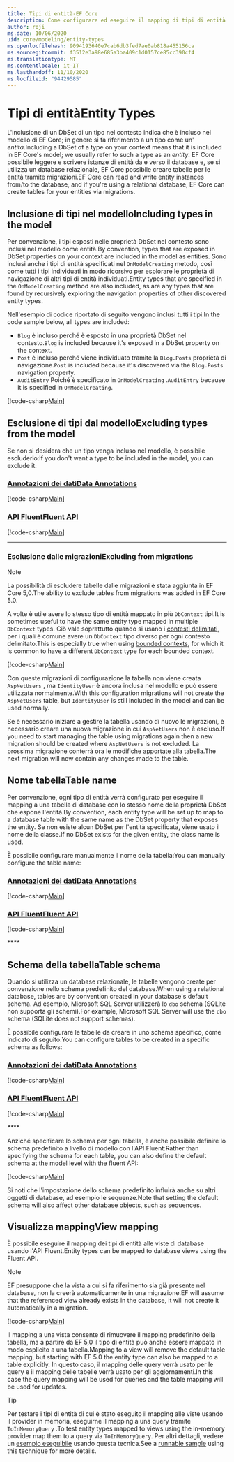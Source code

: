 ```yaml
---
title: Tipi di entità-EF Core
description: Come configurare ed eseguire il mapping di tipi di entità usando Entity Framework Core
author: roji
ms.date: 10/06/2020
uid: core/modeling/entity-types
ms.openlocfilehash: 9094193640e7cab6db3fed7ae0ab818a455156ca
ms.sourcegitcommit: f3512e3a98e685a3ba409c1d0157ce85cc390cf4
ms.translationtype: MT
ms.contentlocale: it-IT
ms.lasthandoff: 11/10/2020
ms.locfileid: "94429585"
---
```

# <a name="entity-types"></a><span data-ttu-id="d271c-103">Tipi di entità</span><span class="sxs-lookup"><span data-stu-id="d271c-103">Entity Types</span></span>

<span data-ttu-id="d271c-104">L'inclusione di un DbSet di un tipo nel contesto indica che è incluso nel modello di EF Core; in genere si fa riferimento a un tipo come un' *entità*.</span><span class="sxs-lookup"><span data-stu-id="d271c-104">Including a DbSet of a type on your context means that it is included in EF Core's model; we usually refer to such a type as an *entity*.</span></span> <span data-ttu-id="d271c-105">EF Core possibile leggere e scrivere istanze di entità da e verso il database e, se si utilizza un database relazionale, EF Core possibile creare tabelle per le entità tramite migrazioni.</span><span class="sxs-lookup"><span data-stu-id="d271c-105">EF Core can read and write entity instances from/to the database, and if you're using a relational database, EF Core can create tables for your entities via migrations.</span></span>

## <a name="including-types-in-the-model"></a><span data-ttu-id="d271c-106">Inclusione di tipi nel modello</span><span class="sxs-lookup"><span data-stu-id="d271c-106">Including types in the model</span></span>

<span data-ttu-id="d271c-107">Per convenzione, i tipi esposti nelle proprietà DbSet nel contesto sono inclusi nel modello come entità.</span><span class="sxs-lookup"><span data-stu-id="d271c-107">By convention, types that are exposed in DbSet properties on your context are included in the model as entities.</span></span> <span data-ttu-id="d271c-108">Sono inclusi anche i tipi di entità specificati nel `OnModelCreating` metodo, così come tutti i tipi individuati in modo ricorsivo per esplorare le proprietà di navigazione di altri tipi di entità individuati.</span><span class="sxs-lookup"><span data-stu-id="d271c-108">Entity types that are specified in the `OnModelCreating` method are also included, as are any types that are found by recursively exploring the navigation properties of other discovered entity types.</span></span>

<span data-ttu-id="d271c-109">Nell'esempio di codice riportato di seguito vengono inclusi tutti i tipi:</span><span class="sxs-lookup"><span data-stu-id="d271c-109">In the code sample below, all types are included:</span></span>

* <span data-ttu-id="d271c-110">`Blog` è incluso perché è esposto in una proprietà DbSet nel contesto.</span><span class="sxs-lookup"><span data-stu-id="d271c-110">`Blog` is included because it's exposed in a DbSet property on the context.</span></span>
* <span data-ttu-id="d271c-111">`Post` è incluso perché viene individuato tramite la `Blog.Posts` proprietà di navigazione.</span><span class="sxs-lookup"><span data-stu-id="d271c-111">`Post` is included because it's discovered via the `Blog.Posts` navigation property.</span></span>
* <span data-ttu-id="d271c-112">`AuditEntry` Poiché è specificato in `OnModelCreating` .</span><span class="sxs-lookup"><span data-stu-id="d271c-112">`AuditEntry` because it is specified in `OnModelCreating`.</span></span>

[!code-csharp[Main](../../../samples/core/Modeling/Conventions/EntityTypes.cs?name=EntityTypes&highlight=3,7,16)]

## <a name="excluding-types-from-the-model"></a><span data-ttu-id="d271c-113">Esclusione di tipi dal modello</span><span class="sxs-lookup"><span data-stu-id="d271c-113">Excluding types from the model</span></span>

<span data-ttu-id="d271c-114">Se non si desidera che un tipo venga incluso nel modello, è possibile escluderlo:</span><span class="sxs-lookup"><span data-stu-id="d271c-114">If you don't want a type to be included in the model, you can exclude it:</span></span>

### <a name="data-annotations"></a>[<span data-ttu-id="d271c-115">Annotazioni dei dati</span><span class="sxs-lookup"><span data-stu-id="d271c-115">Data Annotations</span></span>](#tab/data-annotations)

[!code-csharp[Main](../../../samples/core/Modeling/DataAnnotations/IgnoreType.cs?name=IgnoreType&highlight=1)]

### <a name="fluent-api"></a>[<span data-ttu-id="d271c-116">API Fluent</span><span class="sxs-lookup"><span data-stu-id="d271c-116">Fluent API</span></span>](#tab/fluent-api)

[!code-csharp[Main](../../../samples/core/Modeling/FluentAPI/IgnoreType.cs?name=IgnoreType&highlight=3)]

***

### <a name="excluding-from-migrations"></a><span data-ttu-id="d271c-117">Esclusione dalle migrazioni</span><span class="sxs-lookup"><span data-stu-id="d271c-117">Excluding from migrations</span></span>

> [!NOTE]
> <span data-ttu-id="d271c-118">La possibilità di escludere tabelle dalle migrazioni è stata aggiunta in EF Core 5,0.</span><span class="sxs-lookup"><span data-stu-id="d271c-118">The ability to exclude tables from migrations was added in EF Core 5.0.</span></span>

<span data-ttu-id="d271c-119">A volte è utile avere lo stesso tipo di entità mappato in più `DbContext` tipi.</span><span class="sxs-lookup"><span data-stu-id="d271c-119">It is sometimes useful to have the same entity type mapped in multiple `DbContext` types.</span></span> <span data-ttu-id="d271c-120">Ciò vale soprattutto quando si usano i [contesti delimitati](https://www.martinfowler.com/bliki/BoundedContext.html), per i quali è comune avere un `DbContext` tipo diverso per ogni contesto delimitato.</span><span class="sxs-lookup"><span data-stu-id="d271c-120">This is especially true when using [bounded contexts](https://www.martinfowler.com/bliki/BoundedContext.html), for which it is common to have a different `DbContext` type for each bounded context.</span></span>

[!code-csharp[Main](../../../samples/core/Modeling/FluentAPI/TableExcludeFromMigrations.cs?name=TableExcludeFromMigrations&highlight=4)]

<span data-ttu-id="d271c-121">Con queste migrazioni di configurazione la tabella non viene creata `AspNetUsers` , ma `IdentityUser` è ancora inclusa nel modello e può essere utilizzata normalmente.</span><span class="sxs-lookup"><span data-stu-id="d271c-121">With this configuration migrations will not create the `AspNetUsers` table, but `IdentityUser` is still included in the model and can be used normally.</span></span>

<span data-ttu-id="d271c-122">Se è necessario iniziare a gestire la tabella usando di nuovo le migrazioni, è necessario creare una nuova migrazione in cui `AspNetUsers` non è escluso.</span><span class="sxs-lookup"><span data-stu-id="d271c-122">If you need to start managing the table using migrations again then a new migration should be created where `AspNetUsers` is not excluded.</span></span> <span data-ttu-id="d271c-123">La prossima migrazione conterrà ora le modifiche apportate alla tabella.</span><span class="sxs-lookup"><span data-stu-id="d271c-123">The next migration will now contain any changes made to the table.</span></span>

## <a name="table-name"></a><span data-ttu-id="d271c-124">Nome tabella</span><span class="sxs-lookup"><span data-stu-id="d271c-124">Table name</span></span>

<span data-ttu-id="d271c-125">Per convenzione, ogni tipo di entità verrà configurato per eseguire il mapping a una tabella di database con lo stesso nome della proprietà DbSet che espone l'entità.</span><span class="sxs-lookup"><span data-stu-id="d271c-125">By convention, each entity type will be set up to map to a database table with the same name as the DbSet property that exposes the entity.</span></span> <span data-ttu-id="d271c-126">Se non esiste alcun DbSet per l'entità specificata, viene usato il nome della classe.</span><span class="sxs-lookup"><span data-stu-id="d271c-126">If no DbSet exists for the given entity, the class name is used.</span></span>

<span data-ttu-id="d271c-127">È possibile configurare manualmente il nome della tabella:</span><span class="sxs-lookup"><span data-stu-id="d271c-127">You can manually configure the table name:</span></span>

### <a name="data-annotations"></a>[<span data-ttu-id="d271c-128">Annotazioni dei dati</span><span class="sxs-lookup"><span data-stu-id="d271c-128">Data Annotations</span></span>](#tab/data-annotations)

[!code-csharp[Main](../../../samples/core/Modeling/DataAnnotations/TableName.cs?Name=TableName&highlight=1)]

### <a name="fluent-api"></a>[<span data-ttu-id="d271c-129">API Fluent</span><span class="sxs-lookup"><span data-stu-id="d271c-129">Fluent API</span></span>](#tab/fluent-api)

[!code-csharp[Main](../../../samples/core/Modeling/FluentAPI/TableName.cs?Name=TableName&highlight=3-4)]

<span data-ttu-id="d271c-130">\*\*_</span><span class="sxs-lookup"><span data-stu-id="d271c-130">\*\*_</span></span>

## <a name="table-schema"></a><span data-ttu-id="d271c-131">Schema della tabella</span><span class="sxs-lookup"><span data-stu-id="d271c-131">Table schema</span></span>

<span data-ttu-id="d271c-132">Quando si utilizza un database relazionale, le tabelle vengono create per convenzione nello schema predefinito del database.</span><span class="sxs-lookup"><span data-stu-id="d271c-132">When using a relational database, tables are by convention created in your database's default schema.</span></span> <span data-ttu-id="d271c-133">Ad esempio, Microsoft SQL Server utilizzerà lo `dbo` schema (SQLite non supporta gli schemi).</span><span class="sxs-lookup"><span data-stu-id="d271c-133">For example, Microsoft SQL Server will use the `dbo` schema (SQLite does not support schemas).</span></span>

<span data-ttu-id="d271c-134">È possibile configurare le tabelle da creare in uno schema specifico, come indicato di seguito:</span><span class="sxs-lookup"><span data-stu-id="d271c-134">You can configure tables to be created in a specific schema as follows:</span></span>

### <a name="data-annotations"></a>[<span data-ttu-id="d271c-135">Annotazioni dei dati</span><span class="sxs-lookup"><span data-stu-id="d271c-135">Data Annotations</span></span>](#tab/data-annotations)

[!code-csharp[Main](../../../samples/core/Modeling/DataAnnotations/TableNameAndSchema.cs?name=TableNameAndSchema&highlight=1)]

### <a name="fluent-api"></a>[<span data-ttu-id="d271c-136">API Fluent</span><span class="sxs-lookup"><span data-stu-id="d271c-136">Fluent API</span></span>](#tab/fluent-api)

[!code-csharp[Main](../../../samples/core/Modeling/FluentAPI/TableNameAndSchema.cs?name=TableNameAndSchema&highlight=3-4)]

<span data-ttu-id="d271c-137">_\*\*</span><span class="sxs-lookup"><span data-stu-id="d271c-137">_\*\*</span></span>

<span data-ttu-id="d271c-138">Anziché specificare lo schema per ogni tabella, è anche possibile definire lo schema predefinito a livello di modello con l'API Fluent:</span><span class="sxs-lookup"><span data-stu-id="d271c-138">Rather than specifying the schema for each table, you can also define the default schema at the model level with the fluent API:</span></span>

[!code-csharp[Main](../../../samples/core/Modeling/FluentAPI/DefaultSchema.cs?name=DefaultSchema&highlight=3)]

<span data-ttu-id="d271c-139">Si noti che l'impostazione dello schema predefinito influirà anche su altri oggetti di database, ad esempio le sequenze.</span><span class="sxs-lookup"><span data-stu-id="d271c-139">Note that setting the default schema will also affect other database objects, such as sequences.</span></span>

## <a name="view-mapping"></a><span data-ttu-id="d271c-140">Visualizza mapping</span><span class="sxs-lookup"><span data-stu-id="d271c-140">View mapping</span></span>

<span data-ttu-id="d271c-141">È possibile eseguire il mapping dei tipi di entità alle viste di database usando l'API Fluent.</span><span class="sxs-lookup"><span data-stu-id="d271c-141">Entity types can be mapped to database views using the Fluent API.</span></span>

> [!Note]
> <span data-ttu-id="d271c-142">EF presuppone che la vista a cui si fa riferimento sia già presente nel database, non la creerà automaticamente in una migrazione.</span><span class="sxs-lookup"><span data-stu-id="d271c-142">EF will assume that the referenced view already exists in the database, it will not create it automatically in a migration.</span></span>

[!code-csharp[Main](../../../samples/core/Modeling/FluentAPI/ViewNameAndSchema.cs?name=ViewNameAndSchema&highlight=1)]

 <span data-ttu-id="d271c-143">Il mapping a una vista consente di rimuovere il mapping predefinito della tabella, ma a partire da EF 5,0 il tipo di entità può anche essere mappato in modo esplicito a una tabella.</span><span class="sxs-lookup"><span data-stu-id="d271c-143">Mapping to a view will remove the default table mapping, but starting with EF 5.0 the entity type can also be mapped to a table explicitly.</span></span> <span data-ttu-id="d271c-144">In questo caso, il mapping delle query verrà usato per le query e il mapping delle tabelle verrà usato per gli aggiornamenti.</span><span class="sxs-lookup"><span data-stu-id="d271c-144">In this case the query mapping will be used for queries and the table mapping will be used for updates.</span></span>

> [!TIP]
> <span data-ttu-id="d271c-145">Per testare i tipi di entità di cui è stato eseguito il mapping alle viste usando il provider in memoria, eseguirne il mapping a una query tramite `ToInMemoryQuery` .</span><span class="sxs-lookup"><span data-stu-id="d271c-145">To test entity types mapped to views using the in-memory provider map them to a query via `ToInMemoryQuery`.</span></span> <span data-ttu-id="d271c-146">Per altri dettagli, vedere un [esempio eseguibile](https://github.com/dotnet/EntityFramework.Docs/tree/master/samples/core/Miscellaneous/Testing/ItemsWebApi/) usando questa tecnica.</span><span class="sxs-lookup"><span data-stu-id="d271c-146">See a [runnable sample](https://github.com/dotnet/EntityFramework.Docs/tree/master/samples/core/Miscellaneous/Testing/ItemsWebApi/) using this technique for more details.</span></span>
